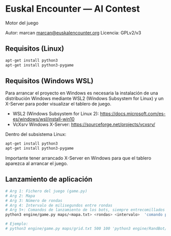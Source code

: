 # Euskal Encounter — AI Contest
Motor del juego

Autor: marcan <marcan@euskalencounter.org>
Licencia: GPLv2/v3

## Requisitos (Linux)

```sh
apt-get install python3
apt-get install python3-pygame
```

## Requisitos (Windows WSL)

Para arrancar el proyecto en Windows es necesaria la instalación de una distribución Windows mediante WSL2 (Windows Subsystem for Linux) y un X-Server para poder visualizar el tablero de juego.

* WSL2 (Windows Subsystem for Linux 2): https://docs.microsoft.com/es-es/windows/wsl/install-win10 
* VcXsrv Windows X-Server: https://sourceforge.net/projects/vcxsrv/

Dentro del subsistema Linux:

```sh
apt-get install python3
apt-get install python3-pygame
```
Importante tener arrancado X-Server en Windows para que el tablero aparezca al arrancar el juego.

## Lanzamiento de aplicación

```sh
# Arg 1: Fichero del juego (game.py)
# Arg 2: Mapa
# Arg 3: Número de rondas
# Arg 4: Intervalo de milisegundos entre rondas
# Arg 5+: Comandos de lanzamiento de los bots, siempre entrecomillados
python3 engine/game.py maps/<mapa.txt> <rondas> <intervalo>  'comando player0' 'comando player1'...

# Ejemplo:
# python3 engine/game.py maps/grid.txt 500 100 'python3 engine/RandBot/randbot.py' 'node bot.js'
```

